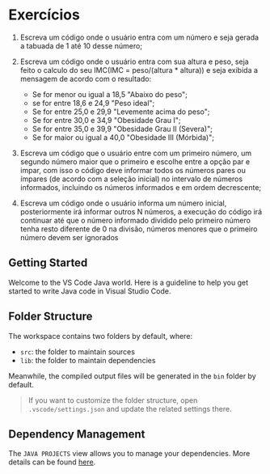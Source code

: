 
# Exercícios 

1. Escreva um código onde o usuário entra com um número e seja gerada a tabuada de 1 até 10 desse número;

2. Escreva um código onde o usuário entra com sua altura e peso, seja feito o calculo do seu IMC(IMC = peso/(altura * altura)) e seja exibida a mensagem de acordo com o resultado:
   - Se for menor ou igual a 18,5 "Abaixo do peso";
   - se for entre 18,6 e 24,9 "Peso ideal";
   - Se for entre 25,0 e 29,9 "Levemente acima do peso";
   - Se for entre 30,0 e 34,9 "Obesidade Grau I";
   - Se for entre 35,0 e 39,9 "Obesidade Grau II (Severa)";
   - Se for maior ou igual a 40,0 "Obesidade III (Mórbida)";

3. Escreva um código que o usuário entre com um primeiro número, um segundo número maior que o primeiro e escolhe entre a opção par e impar, com isso o código deve informar todos os números pares ou ímpares (de acordo com a seleção inicial) no intervalo de números informados, incluindo os números informados e em ordem decrescente;

4. Escreva um código onde o usuário informa um número inicial, posteriormente irá informar outros N números, a execução do código irá continuar até que o número informado dividido pelo primeiro número tenha resto diferente de  0 na divisão, números menores que o primeiro número devem ser ignorados

## Getting Started

Welcome to the VS Code Java world. Here is a guideline to help you get started to write Java code in Visual Studio Code.

## Folder Structure

The workspace contains two folders by default, where:

- `src`: the folder to maintain sources
- `lib`: the folder to maintain dependencies

Meanwhile, the compiled output files will be generated in the `bin` folder by default.

> If you want to customize the folder structure, open `.vscode/settings.json` and update the related settings there.

## Dependency Management

The `JAVA PROJECTS` view allows you to manage your dependencies. More details can be found [here](https://github.com/microsoft/vscode-java-dependency#manage-dependencies).
